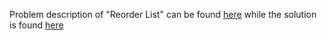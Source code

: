 Problem description of "Reorder List" can be found [here](https://leetcode.com/problems/reorder-list/) while the solution is found [here](https://github.com/aurimas13/Solutions-To-Problems/blob/main/LeetCode/Python%20Solutions/Reorder%20List/reorder.py)